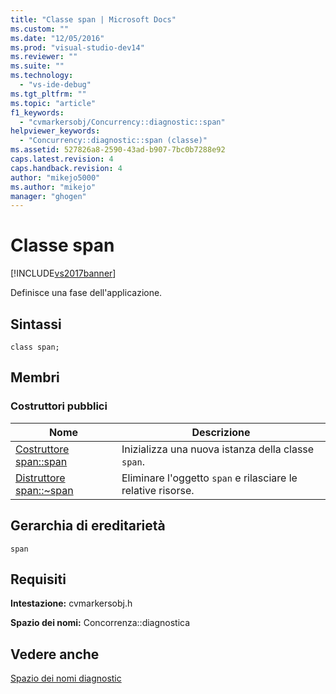 ```yaml
---
title: "Classe span | Microsoft Docs"
ms.custom: ""
ms.date: "12/05/2016"
ms.prod: "visual-studio-dev14"
ms.reviewer: ""
ms.suite: ""
ms.technology: 
  - "vs-ide-debug"
ms.tgt_pltfrm: ""
ms.topic: "article"
f1_keywords: 
  - "cvmarkersobj/Concurrency::diagnostic::span"
helpviewer_keywords: 
  - "Concurrency::diagnostic::span (classe)"
ms.assetid: 527826a8-2590-43ad-b907-7bc0b7288e92
caps.latest.revision: 4
caps.handback.revision: 4
author: "mikejo5000"
ms.author: "mikejo"
manager: "ghogen"
---
```

# Classe span
[!INCLUDE[vs2017banner](../code-quality/includes/vs2017banner.md)]

Definisce una fase dell'applicazione.  
  
## Sintassi  
  
```  
class span;  
```  
  
## Membri  
  
### Costruttori pubblici  
  
|Nome|Descrizione|  
|----------|-----------------|  
|[Costruttore span::span](../profiling/span-span-constructor.md)|Inizializza una nuova istanza della classe `span`.|  
|[Distruttore span::~span](../profiling/span-tilde-span-destructor.md)|Eliminare l'oggetto `span` e rilasciare le relative risorse.|  
  
## Gerarchia di ereditarietà  
 `span`  
  
## Requisiti  
 **Intestazione:** cvmarkersobj.h  
  
 **Spazio dei nomi:** Concorrenza::diagnostica  
  
## Vedere anche  
 [Spazio dei nomi diagnostic](../profiling/diagnostic-namespace.md)